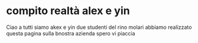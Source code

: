 # compito realtà alex e yin
Ciao a tutti siamo akex e yin due studenti del rino molari abbiamo realizzato questa pagina sulla bnostra azienda spero vi piaccia
